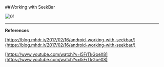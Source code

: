 ##Working with SeekBar

![01](https://raw.githubusercontent.com/mhdr/AndroidSamples/master/028/images/01.png  "01")

***

**References**

[https://blog.mhdr.ir/2017/02/16/android-working-with-seekbar/](https://blog.mhdr.ir/2017/02/16/android-working-with-seekbar/) 

[https://www.youtube.com/watch?v=l5FrTkGoeX8](https://www.youtube.com/watch?v=l5FrTkGoeX8) 